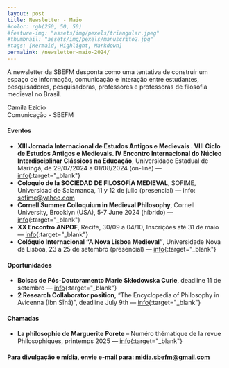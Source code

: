```yaml
---
layout: post
title: Newsletter - Maio
#color: rgb(250, 50, 50)
#feature-img: "assets/img/pexels/triangular.jpeg"
#thumbnail: "assets/img/pexels/manuscrito2.jpg"
#tags: [Mermaid, Highlight, Markdown]
permalink: /newsletter-maio-2024/
---
```


A newsletter da SBEFM desponta como uma tentativa de construir um espaço de informação, comunicação e interação entre estudantes, pesquisadores, pesquisadoras, professores e professoras de filosofia medieval no Brasil.

Camila Ezídio <br />
Comunicação - SBEFM

#### Eventos
- **XIII Jornada Internacional de Estudos Antigos e Medievais . VIII Ciclo de Estudos Antigos e Medievais. IV Encontro Internacional do Núcleo Interdisciplinar Clássicos na Educação**, Universidade Estadual de Maringá, de 29/07/2024 a 01/08/2024 (on-line) — [info](https://educlassicos.wixsite.com/xxiiijeam2024){:target="_blank"}
- **Coloquio de la SOCIEDAD DE FILOSOFÍA MEDIEVAL**, SOFIME, Universidad de Salamanca, 11 y 12 de julio (presencial) — info: <sofime@yahoo.com>
- **Cornell Summer Colloquium in Medieval Philosophy**, Cornell University, Brooklyn (USA), 5-7 June 2024 (híbrido) — [info](https://www.scottmacdonald.net/cscmp2/){:target="_blank"}
- **XX Encontro ANPOF**, Recife, 30/09 a 04/10, Inscrições até 31 de maio — [info](https://anpof.org.br/encontros){:target="_blank"}
- **Colóquio Internacional “A Nova Lisboa Medieval”**, Universidade Nova de Lisboa, 23 a 25 de setembro (presencial) — [info](https://iem.fcsh.unl.pt/noticias/2024/call-for-papers-nova-lisboa-medieval-2024/?fbclid=IwZXh0bgNhZW0CMTAAAR29Tt-d-JRn9oswLspvbDCoE-ZYE-u2alYOGcK8q7KmtOQine0Kid-gfZw_aem_AYZMzNCfZ5MvUh-AY9iwP4ONscO_IKFVnPNm98gAtWK3keDZSsLB7r38EtMFgvYSAI0kWDLCOVAFSyTozm1EWO5G){:target="_blank"}


#### Oportunidades
- **Bolsas de Pós-Doutoramento Marie Skłodowska Curie**, deadline 11 de setembro — [info](https://euraxess.ec.europa.eu/worldwide/lac/news?f%5B0%5D=news_topics%3A1543){:target="_blank"}
- **2 Research Collaborator position**, “The Encyclopedia of Philosophy in Avicenna (Ibn Sīnā)”, deadline July 9th — [info](https://www.imtlucca.it/it/jobopportunity/the-encyclopedia-of-philosophy-avicenna-ibn-sina){:target="_blank"}

#### Chamadas
- **La philosophie de Marguerite Porete** – Numéro thématique de la revue Philosophiques, printemps 2025 — [info](https://drive.google.com/file/d/1bgteoEbG8Ej5_w_z-XH3-W3XjxhLMWpP/view){:target="_blank"}



#### Para divulgação e mídia, envie e-mail para: <midia.sbefm@gmail.com>
